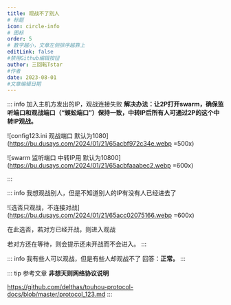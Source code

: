 ```yaml
---
title: 观战不了别人
# 标题
icon: circle-info
# 图标
order: 5
# 数字越小，文章左侧排序越靠上
editLink: false
#禁用Github编辑按钮
author: 三回転Tstar
#作者
date: 2023-08-01
#文章编辑日期
---
```


::: info 加入主机方发出的IP，观战连接失败
**解决办法：让2P打开swarm，确保监听端口和观战端口（“蜈蚣端口”）保持一致，中转IP后所有人可通过2P的这个中转IP观战。**

![config123.ini 观战端口 默认为1080](https://bu.dusays.com/2024/01/21/65acbf972c34e.webp =500x)

![swarm 监听端口 中转IP用 默认为10800](https://bu.dusays.com/2024/01/21/65acbfaaabec2.webp =600x)

:::



::: info 我想观战别人，但是不知道别人的IP有没有人已经进去了

![选否只观战，不连接对战](https://bu.dusays.com/2024/01/21/65acc02075166.webp =600x)

在此选否，若对方已经开战，则进入观战

若对方还在等待，则会提示还未开战而不会进入。
:::

::: info 我有些人可以观战，但是有些人却观战不了
回答：**正常。** 
:::

::: tip 参考文章
**非想天则网络协议说明**

https://github.com/delthas/touhou-protocol-docs/blob/master/protocol_123.md
:::
